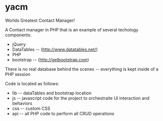 yacm
====

Worlds Greatest Contact Manager!

A Contact manager in PHP that is an example of several techology components:

- jQuery
- DataTables -- (http://www.datatables.net/)
- PHP
- bootstrap -- (http://getbootstrap.com)

There is no real database behind the scenes -- everything is kept inside of a PHP session

Code is located as follows:

- lib -- dataTables and bootstrap location
- js -- javascript code for the project to orchestraite UI interaction and behaviors
- css -- custom CSS
- api -- all PHP code to perform all CRUD operations

